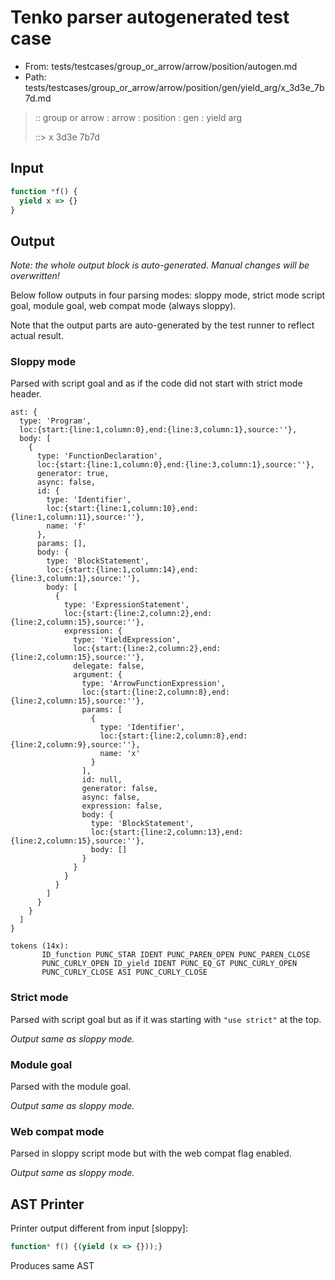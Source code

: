# Tenko parser autogenerated test case

- From: tests/testcases/group_or_arrow/arrow/position/autogen.md
- Path: tests/testcases/group_or_arrow/arrow/position/gen/yield_arg/x_3d3e_7b7d.md

> :: group or arrow : arrow : position : gen : yield arg
>
> ::> x 3d3e 7b7d

## Input


`````js
function *f() {
  yield x => {}
}
`````

## Output

_Note: the whole output block is auto-generated. Manual changes will be overwritten!_

Below follow outputs in four parsing modes: sloppy mode, strict mode script goal, module goal, web compat mode (always sloppy).

Note that the output parts are auto-generated by the test runner to reflect actual result.

### Sloppy mode

Parsed with script goal and as if the code did not start with strict mode header.

`````
ast: {
  type: 'Program',
  loc:{start:{line:1,column:0},end:{line:3,column:1},source:''},
  body: [
    {
      type: 'FunctionDeclaration',
      loc:{start:{line:1,column:0},end:{line:3,column:1},source:''},
      generator: true,
      async: false,
      id: {
        type: 'Identifier',
        loc:{start:{line:1,column:10},end:{line:1,column:11},source:''},
        name: 'f'
      },
      params: [],
      body: {
        type: 'BlockStatement',
        loc:{start:{line:1,column:14},end:{line:3,column:1},source:''},
        body: [
          {
            type: 'ExpressionStatement',
            loc:{start:{line:2,column:2},end:{line:2,column:15},source:''},
            expression: {
              type: 'YieldExpression',
              loc:{start:{line:2,column:2},end:{line:2,column:15},source:''},
              delegate: false,
              argument: {
                type: 'ArrowFunctionExpression',
                loc:{start:{line:2,column:8},end:{line:2,column:15},source:''},
                params: [
                  {
                    type: 'Identifier',
                    loc:{start:{line:2,column:8},end:{line:2,column:9},source:''},
                    name: 'x'
                  }
                ],
                id: null,
                generator: false,
                async: false,
                expression: false,
                body: {
                  type: 'BlockStatement',
                  loc:{start:{line:2,column:13},end:{line:2,column:15},source:''},
                  body: []
                }
              }
            }
          }
        ]
      }
    }
  ]
}

tokens (14x):
       ID_function PUNC_STAR IDENT PUNC_PAREN_OPEN PUNC_PAREN_CLOSE
       PUNC_CURLY_OPEN ID_yield IDENT PUNC_EQ_GT PUNC_CURLY_OPEN
       PUNC_CURLY_CLOSE ASI PUNC_CURLY_CLOSE
`````

### Strict mode

Parsed with script goal but as if it was starting with `"use strict"` at the top.

_Output same as sloppy mode._

### Module goal

Parsed with the module goal.

_Output same as sloppy mode._

### Web compat mode

Parsed in sloppy script mode but with the web compat flag enabled.

_Output same as sloppy mode._

## AST Printer

Printer output different from input [sloppy]:

````js
function* f() {(yield (x => {}));}
````

Produces same AST
